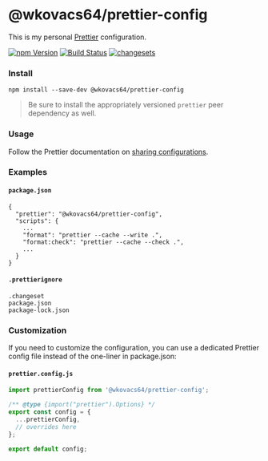 # @wkovacs64/prettier-config

This is my personal [Prettier][prettier] configuration.

[![npm Version][npm-image]][npm-url] [![Build Status][ci-image]][ci-url]
[![changesets][changesets-image]][changesets-url]

### Install

```
npm install --save-dev @wkovacs64/prettier-config
```

> Be sure to install the appropriately versioned `prettier` peer dependency as
> well.

### Usage

Follow the Prettier documentation on [sharing configurations][prettier-sharing].

### Examples

#### `package.json`

```
{
  "prettier": "@wkovacs64/prettier-config",
  "scripts": {
    ...
    "format": "prettier --cache --write .",
    "format:check": "prettier --cache --check .",
    ...
  }
}
```

#### `.prettierignore`

```
.changeset
package.json
package-lock.json
```

### Customization

If you need to customize the configuration, you can use a dedicated Prettier
config file instead of the one-liner in package.json:

#### `prettier.config.js`

```js
import prettierConfig from '@wkovacs64/prettier-config';

/** @type {import("prettier").Options} */
export const config = {
  ...prettierConfig,
  // overrides here
};

export default config;
```

[npm-image]:
  https://img.shields.io/npm/v/@wkovacs64/prettier-config.svg?style=flat-square
[npm-url]: https://www.npmjs.com/package/@wkovacs64/prettier-config
[ci-image]:
  https://img.shields.io/github/actions/workflow/status/wKovacs64/prettier-config/ci.yml?logo=github&style=flat-square
[ci-url]:
  https://github.com/wKovacs64/prettier-config/actions?query=workflow%3Aci
[changesets-image]:
  https://img.shields.io/badge/maintained%20with-changesets-blue?style=flat-square
[changesets-url]: https://github.com/changesets/changesets
[prettier]: https://prettier.io/
[prettier-sharing]:
  https://prettier.io/docs/en/configuration.html#sharing-configurations
